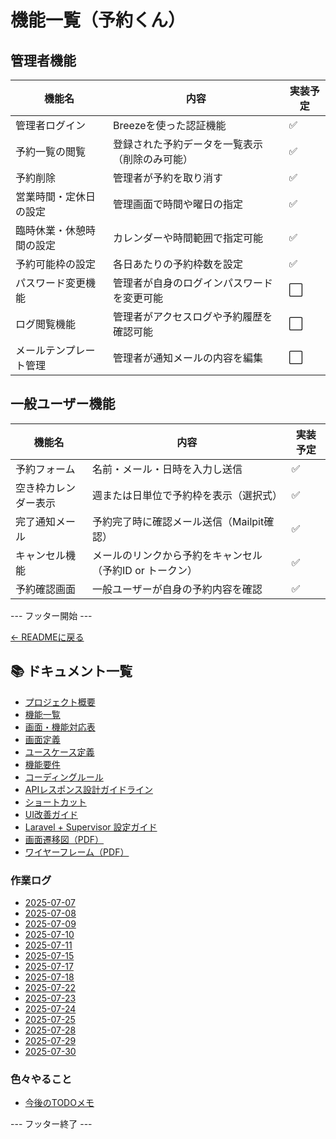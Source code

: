 # 機能一覧（予約くん）

## 管理者機能

| 機能名                     | 内容                                                     | 実装予定 |
|--------------------------|----------------------------------------------------------|----------|
| 管理者ログイン             | Breezeを使った認証機能                                  | ✅        |
| 予約一覧の閲覧             | 登録された予約データを一覧表示（削除のみ可能）           | ✅        |
| 予約削除                   | 管理者が予約を取り消す                                   | ✅        |
| 営業時間・定休日の設定     | 管理画面で時間や曜日の指定                              | ✅        |
| 臨時休業・休憩時間の設定   | カレンダーや時間範囲で指定可能                           | ✅        |
| 予約可能枠の設定           | 各日あたりの予約枠数を設定                               | ✅        |
| パスワード変更機能         | 管理者が自身のログインパスワードを変更可能             | ⬜️        |
| ログ閲覧機能               | 管理者がアクセスログや予約履歴を確認可能               | ⬜️        |
| メールテンプレート管理     | 管理者が通知メールの内容を編集                         | ⬜️        |

## 一般ユーザー機能

| 機能名                     | 内容                                                     | 実装予定 |
|--------------------------|----------------------------------------------------------|----------|
| 予約フォーム              | 名前・メール・日時を入力し送信                           | ✅        |
| 空き枠カレンダー表示       | 週または日単位で予約枠を表示（選択式）                   | ✅        |
| 完了通知メール            | 予約完了時に確認メール送信（Mailpit確認）                | ✅        |
| キャンセル機能             | メールのリンクから予約をキャンセル（予約ID or トークン） | ✅        |
| 予約確認画面              | 一般ユーザーが自身の予約内容を確認                     | ✅        |
--- フッター開始 ---

[← READMEに戻る](../README.md)

## 📚 ドキュメント一覧

- [プロジェクト概要](project-overview.md)
- [機能一覧](features.md)
- [画面・機能対応表](function_screen_map.md)
- [画面定義](screens.md)
- [ユースケース定義](usecase_reserve.md)
- [機能要件](functional_requirements.md)
- [コーディングルール](coding-rules.md)
- [APIレスポンス設計ガイドライン](api_response.md)
- [ショートカット](shortcuts.md)
- [UI改善ガイド](ui_improvement_guide.md)
- [Laravel + Supervisor 設定ガイド](supervisor.md)
- [画面遷移図（PDF）](画面遷移図.pdf)
- [ワイヤーフレーム（PDF）](ワイヤーフレーム.pdf)

### 作業ログ
- [2025-07-07](logs/2025-07-07.md)
- [2025-07-08](logs/2025-07-08.md)
- [2025-07-09](logs/2025-07-09.md)
- [2025-07-10](logs/2025-07-10.md)
- [2025-07-11](logs/2025-07-11.md)
- [2025-07-15](logs/2025-07-15.md)
- [2025-07-17](logs/2025-07-17.md)
- [2025-07-18](logs/2025-07-18.md)
- [2025-07-22](logs/2025-07-22.md)
- [2025-07-23](logs/2025-07-23.md)
- [2025-07-24](logs/2025-07-24.md)
- [2025-07-25](logs/2025-07-25.md)
- [2025-07-28](logs/2025-07-28.md)
- [2025-07-29](logs/2025-07-29.md)
- [2025-07-30](logs/2025-07-30.md)

### 色々やること
- [今後のTODOメモ](todo.md)

--- フッター終了 ---
